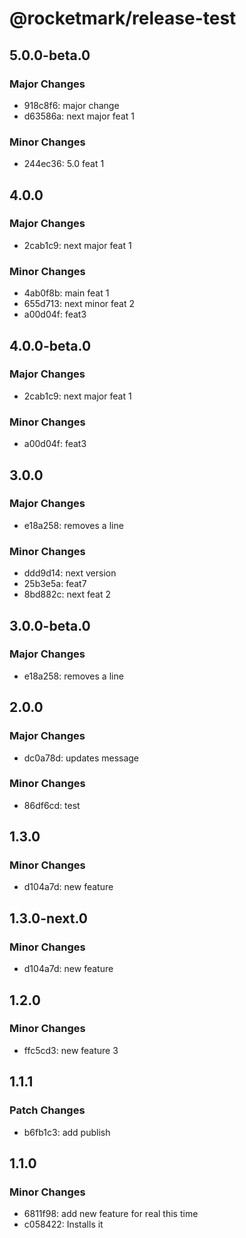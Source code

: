 # @rocketmark/release-test

## 5.0.0-beta.0

### Major Changes

- 918c8f6: major change
- d63586a: next major feat 1

### Minor Changes

- 244ec36: 5.0 feat 1

## 4.0.0

### Major Changes

- 2cab1c9: next major feat 1

### Minor Changes

- 4ab0f8b: main feat 1
- 655d713: next minor feat 2
- a00d04f: feat3

## 4.0.0-beta.0

### Major Changes

- 2cab1c9: next major feat 1

### Minor Changes

- a00d04f: feat3

## 3.0.0

### Major Changes

- e18a258: removes a line

### Minor Changes

- ddd9d14: next version
- 25b3e5a: feat7
- 8bd882c: next feat 2

## 3.0.0-beta.0

### Major Changes

- e18a258: removes a line

## 2.0.0

### Major Changes

- dc0a78d: updates message

### Minor Changes

- 86df6cd: test

## 1.3.0

### Minor Changes

- d104a7d: new feature

## 1.3.0-next.0

### Minor Changes

- d104a7d: new feature

## 1.2.0

### Minor Changes

- ffc5cd3: new feature 3

## 1.1.1

### Patch Changes

- b6fb1c3: add publish

## 1.1.0

### Minor Changes

- 6811f98: add new feature for real this time
- c058422: Installs it
